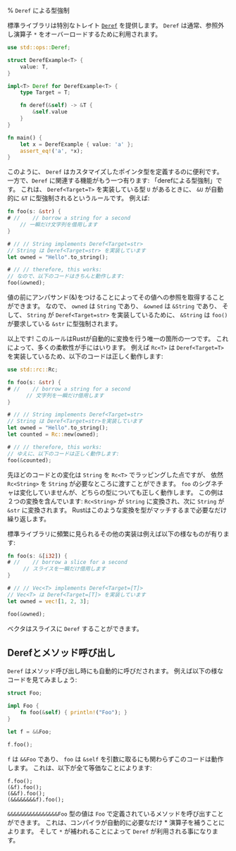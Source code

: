 % `Deref` による型強制
<!-- % `Deref` coercions -->

<!-- The standard library provides a special trait, [`Deref`][deref]. It’s normally -->
<!-- used to overload `*`, the dereference operator: -->
標準ライブラリは特別なトレイト [`Deref`][deref] を提供します。
`Deref` は通常、参照外し演算子 `*` をオーバーロードするために利用されます。

```rust
use std::ops::Deref;

struct DerefExample<T> {
    value: T,
}

impl<T> Deref for DerefExample<T> {
    type Target = T;

    fn deref(&self) -> &T {
        &self.value
    }
}

fn main() {
    let x = DerefExample { value: 'a' };
    assert_eq!('a', *x);
}
```

[deref]: ../std/ops/trait.Deref.html

<!-- This is useful for writing custom pointer types. However, there’s a language -->
<!-- feature related to `Deref`: ‘deref coercions’. Here’s the rule: If you have a -->
<!-- type `U`, and it implements `Deref<Target=T>`, values of `&U` will -->
<!-- automatically coerce to a `&T`. Here’s an example: -->
このように、 `Deref` はカスタマイズしたポインタ型を定義するのに便利です。
一方で、`Deref` に関連する機能がもう一つ有ります: 「derefによる型強制」です。
これは、 `Deref<Target=T>` を実装している型 `U` があるときに、
`&U` が自動的に `&T` に型強制されるというルールです。
例えば:

```rust
fn foo(s: &str) {
# //    // borrow a string for a second
    // 一瞬だけ文字列を借用します
}

# // // String implements Deref<Target=str>
// String は Deref<Target=str> を実装しています
let owned = "Hello".to_string();

# // // therefore, this works:
// なので、以下のコードはきちんと動作します:
foo(&owned);
```

<!-- Using an ampersand in front of a value takes a reference to it. So `owned` is a -->
<!-- `String`, `&owned` is an `&String`, and since `impl Deref<Target=str> for -->
<!-- String`, `&String` will deref to `&str`, which `foo()` takes. -->
値の前にアンパサンド(&)をつけることによってその値への参照を取得することができます。
なので、 `owned` は `String` であり、 `&owned` は `&String` であり、
そして、 `String` が `Deref<Target=str>` を実装しているために、
`&String` は `foo()` が要求している `&str` に型強制されます。

<!-- That’s it. This rule is one of the only places in which Rust does an automatic -->
<!-- conversion for you, but it adds a lot of flexibility. For example, the `Rc<T>` -->
<!-- type implements `Deref<Target=T>`, so this works: -->
以上です! このルールはRustが自動的に変換を行う唯一の箇所の一つです。
これによって、多くの柔軟性が手にはいります。
例えば `Rc<T>` は `Deref<Target=T>` を実装しているため、以下のコードは正しく動作します:

```rust
use std::rc::Rc;

fn foo(s: &str) {
# //    // borrow a string for a second
      // 文字列を一瞬だけ借用します
}

# // // String implements Deref<Target=str>
// String は Deref<Target=str>を実装しています
let owned = "Hello".to_string();
let counted = Rc::new(owned);

# // // therefore, this works:
// ゆえに、以下のコードは正しく動作します:
foo(&counted);
```

<!-- All we’ve done is wrap our `String` in an `Rc<T>`. But we can now pass the -->
<!-- `Rc<String>` around anywhere we’d have a `String`. The signature of `foo` -->
<!-- didn’t change, but works just as well with either type. This example has two -->
<!-- conversions: `Rc<String>` to `String` and then `String` to `&str`. Rust will do -->
<!-- this as many times as possible until the types match. -->
先ほどのコードとの変化は `String` を `Rc<T>` でラッピングした点ですが、
依然 `Rc<String>` を `String` が必要なところに渡すことができます。
`foo` のシグネチャは変化していませんが、どちらの型についても正しく動作します。
この例は２つの変換を含んでいます: `Rc<String>` が `String` に変換され、次に `String` が `&str` に変換されます。
Rustはこのような変換を型がマッチするまで必要なだけ繰り返します。

<!-- Another very common implementation provided by the standard library is: -->
標準ライブラリに頻繁に見られるその他の実装は例えば以下の様なものが有ります:

```rust
fn foo(s: &[i32]) {
# //    // borrow a slice for a second
     // スライスを一瞬だけ借用します
}

# // // Vec<T> implements Deref<Target=[T]>
// Vec<T> は Deref<Target=[T]> を実装しています
let owned = vec![1, 2, 3];

foo(&owned);
```

<!-- Vectors can `Deref` to a slice. -->
ベクタはスライスに `Deref` することができます。

<!-- ## Deref and method calls -->
## Derefとメソッド呼び出し

<!-- `Deref` will also kick in when calling a method. Consider the following -->
<!-- example. -->
`Deref` はメソッド呼び出し時にも自動的に呼びだされます。
例えば以下の様なコードを見てみましょう:

```rust
struct Foo;

impl Foo {
    fn foo(&self) { println!("Foo"); }
}

let f = &&Foo;

f.foo();
```

<!-- Even though `f` is a `&&Foo` and `foo` takes `&self`, this works. That’s -->
<!-- because these things are the same: -->
`f` は `&&Foo` であり、 `foo` は `&self` を引数に取るにも関わらずこのコードは動作します。
これは、以下が全て等価なことによります:

```rust,ignore
f.foo();
(&f).foo();
(&&f).foo();
(&&&&&&&&f).foo();
```

<!-- A value of type `&&&&&&&&&&&&&&&&Foo` can still have methods defined on `Foo` -->
<!-- called, because the compiler will insert as many * operations as necessary to -->
<!-- get it right. And since it’s inserting `*`s, that uses `Deref`. -->
`&&&&&&&&&&&&&&&&Foo` 型の値は `Foo` で定義されているメソッドを呼び出すことができます。
これは、コンパイラが自動的に必要なだけ * 演算子を補うことによります。
そして `*` が補われることによって `Deref` が利用される事になります。
